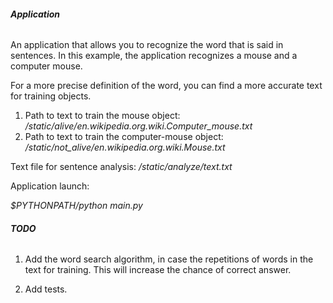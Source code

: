 ###### **Application**

An application that allows you to recognize the word that is said in sentences.
In this example, the application recognizes a mouse and a computer mouse.

For a more precise definition of the word, you can find a more accurate text for training objects.
1. Path to text to train the mouse object: _/static/alive/en.wikipedia.org.wiki.Computer_mouse.txt_
2. Path to text to train the computer-mouse object: _/static/not_alive/en.wikipedia.org.wiki.Mouse.txt_

Text file for sentence analysis:  _/static/analyze/text.txt_

Application launch:

_$PYTHONPATH/python main.py_

###### **TODO**
1. Add the word search algorithm, in case the repetitions of words in the text for training.
   This will increase the chance of correct answer.
   
2. Add tests.
